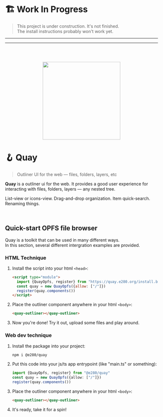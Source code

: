 
# 🏗️ Work In Progress
> This project is under construction. It's not finished.  
> The install instructions probably won't work yet.  

---
---

<br/><br/>

<div align="center"><img alt="" width=256 src="https://i.imgur.com/tranhbs.png"/></div>

# 🪝 Quay
> Outliner UI for the web — files, folders, layers, etc

**Quay** is a outliner ui for the web. It provides a good user experience for interacting with files, folders, layers — any nested tree.

List-view or icons-view. Drag-and-drop organization. Item quick-search. Renaming things.

<br/>

## Quick-start OPFS file browser

Quay is a toolkit that can be used in many different ways.  
In this section, several different intergration examples are provided.  

### HTML Technique
1. Install the script into your html `<head>`:
    ```html
    <script type="module">
      import {QuayOpfs, register} from "https://quay.e280.org/install.bundle.min.js"
      const quay = new QuayOpfs({allow: ["/"]})
      register(quay.components())
    </script>
    ```
1. Place the outliner component anywhere in your html `<body>`:
    ```html
    <quay-outliner></quay-outliner>
    ```
1. Now you're done! Try it out, upload some files and play around.

### Web dev technique
1. Install the package into your project:
    ```sh
    npm i @e280/quay
    ```
1. Put this code into your js/ts app entrypoint (like "main.ts" or something):
    ```ts
    import {QuayOpfs, register} from "@e280/quay"
    const quay = new QuayOpfs({allow: ["/"]})
    register(quay.components())
    ```
1. Place the outliner component anywhere in your html `<body>`:
    ```html
    <quay-outliner></quay-outliner>
    ```
1. It's ready, take it for a spin!


